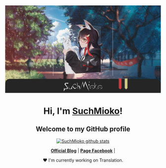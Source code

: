 <p align="center">
  <a href="https://suchmioko.blogspot.com"><img src="banne.png" alt="SuchMioko Banner"></a>
</p>

<h1 align="center">Hi, I'm <a href="https://facebook.com/SuchPendragon">SuchMioko</a>!</h1>
<h2 align="center">Welcome to my GitHub profile</h2>

<p align="center">
  <a href="https://github.com/SuchMioko"><img src="https://github-readme-stats.vercel.app/api?username=SuchMioko&hide_border=true&show_icons=true" alt="SuchMioko github stats"></a>
</p>

<p align="center">
  <strong><a href="https://suchmioko.blogspot.com">Official Blog</a></strong> |
  <strong><a href="https://facebook.com/SuchPendragon">Page Facebook</a></strong> |
</p>

<p align="center">❤ I'm currently working on Translation.</p>
<!--
**SuchMioko/SuchMioko** is a ✨ _special_ ✨ repository because its `README.md` (this file) appears on your GitHub profile.

Here are some ideas to get you started:

- 🔭 I’m currently working on ...
- 🌱 I’m currently learning ...
- 👯 I’m looking to collaborate on ...
- 🤔 I’m looking for help with ...
- 💬 Ask me about ...
- 📫 How to reach me: ...
- 😄 Pronouns: ...
- ⚡ Fun fact: ...
-->

